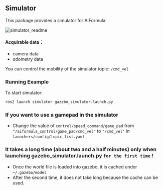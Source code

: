 ## Simulator

This package provides a simulator for AIFormula.

![simulator_readme](https://github.com/honda-hgrx-idcs/EC7D_AIformula_Control/assets/113084733/4911f1eb-dbe8-48d8-8373-0b9f52ea1f73)

#### Acquirable data：
* camera data
* odometry data

You can control the mobility of the simulator topic: `/cmd_vel`

### Running Example
To start simulator:
  ```bash
  ros2 launch simulator gazebo_simulator.launch.py
  ```

### If you want to use a gamepad in the simulator
* Change the value of `control/speed_command/game_pad` from `"/aiformula_control/game_pad/cmd_vel"` to `"/cmd_vel"` in `launchers/config/topic_list.yaml`
  


### It takes a long time (about two and a half minutes) only when launching gazebo_simulator.launch.py `for the first time` !
- Once the world file is loaded into gazebo, it is cached under `~/.gazebo/model`
- After the second time, it does not take long because the cache can be used.
